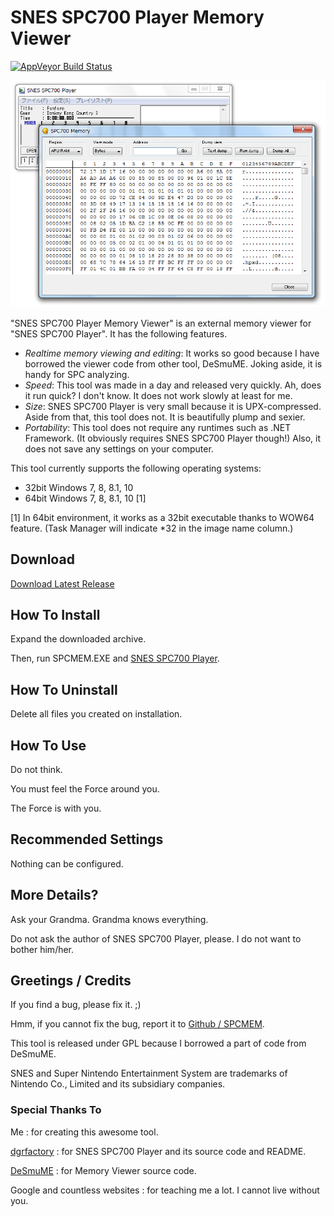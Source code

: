 SNES SPC700 Player Memory Viewer
================================
[![AppVeyor Build Status](https://ci.appveyor.com/api/projects/status/9i97g8g7fgs9fbfn/branch/master?svg=true)](https://ci.appveyor.com/project/gocha/spcmem/branch/master)

![SNES SPC700 Player Memory Viewer screenshot](doc/assets/images/spcmem.png)

"SNES SPC700 Player Memory Viewer" is an external memory viewer for "SNES SPC700 Player". It has the following features.

- *Realtime memory viewing and editing*: It works so good because I have borrowed the viewer code from other tool, DeSmuME. Joking aside, it is handy for SPC analyzing.
- *Speed*: This tool was made in a day and released very quickly. Ah, does it run quick? I don't know. It does not work slowly at least for me.
- *Size*: SNES SPC700 Player is very small because it is UPX-compressed. Aside from that, this tool does not. It is beautifully plump and sexier.
- *Portability*: This tool does not require any runtimes such as .NET Framework. (It obviously requires SNES SPC700 Player though!) Also, it does not save any settings on your computer.

This tool currently supports the following operating systems:

- 32bit Windows 7, 8, 8.1, 10
- 64bit Windows 7, 8, 8.1, 10 [1]

[1] In 64bit environment, it works as a 32bit executable thanks to WOW64 feature. (Task Manager will indicate *32 in the image name column.)

Download
--------

[Download Latest Release](https://github.com/gocha/spcmem/releases/latest)

How To Install
--------------

Expand the downloaded archive.

Then, run SPCMEM.EXE and [SNES SPC700 Player](http://dgrfactory.jp/).

How To Uninstall
----------------

Delete all files you created on installation.

How To Use
----------

Do not think.

You must feel the Force around you.

The Force is with you.

Recommended Settings
--------------------

Nothing can be configured.

More Details?
-------------

Ask your Grandma. Grandma knows everything.

Do not ask the author of SNES SPC700 Player, please. I do not want to bother him/her.

Greetings / Credits
-------------------

If you find a bug, please fix it. ;)

Hmm, if you cannot fix the bug, report it to [Github / SPCMEM](https://github.com/gocha/spcmem).

This tool is released under GPL because I borrowed a part of code from DeSmuME.

SNES and Super Nintendo Entertainment System are trademarks of Nintendo Co., Limited and its subsidiary companies.

### Special Thanks To ###

Me
  : for creating this awesome tool.

[dgrfactory](http://dgrfactory.jp/)
  : for SNES SPC700 Player and its source code and README.

[DeSmuME](http://desmume.org/)
  : for Memory Viewer source code.

Google and countless websites
  : for teaching me a lot. I cannot live without you.
